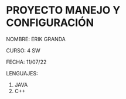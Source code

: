 # PROYECTO MANEJO Y CONFIGURACIÓN

NOMBRE: ERIK GRANDA

CURSO: 4 SW

FECHA: 11/07/22

LENGUAJES:

1. JAVA
2. C++
